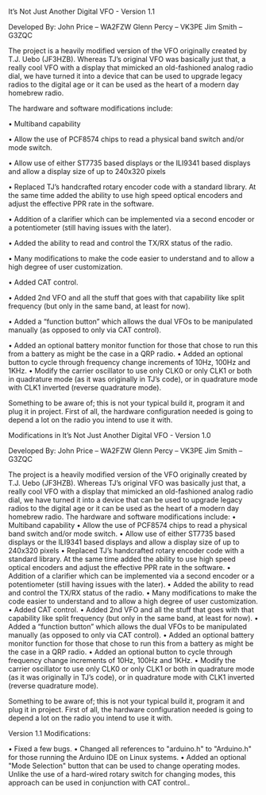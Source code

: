 It’s Not Just Another Digital VFO - Version 1.1

Developed By:
John Price – WA2FZW
Glenn Percy – VK3PE
Jim Smith – G3ZQC

The project is a heavily modified version of the VFO originally created by T.J. Uebo (JF3HZB).
Whereas TJ’s original VFO was basically just that, a really cool VFO with a display that mimicked an old-fashioned analog radio dial, we have turned it into a device that can be used to upgrade legacy radios to the digital age or it can be used as the heart of a modern day homebrew radio.

The hardware and software modifications include:

•	Multiband capability

•	Allow the use of PCF8574 chips to read a physical band switch and/or mode switch.

•	Allow use of either ST7735 based displays or the ILI9341 based displays and allow a display size of up to 240x320 pixels

•	Replaced TJ’s handcrafted rotary encoder code with a standard library. At the same time added the ability to use high speed optical encoders and adjust the effective PPR rate in the software.

•	Addition of a clarifier which can be implemented via a second encoder or a potentiometer (still having issues with the later).

•	Added the ability to read and control the TX/RX status of the radio.

•	Many modifications to make the code easier to understand and to allow a high degree of user customization.

•	Added CAT control.

•	Added 2nd VFO and all the stuff that goes with that capability like split frequency (but only in the same band, at least for now).

•	Added a “function button” which allows the dual VFOs to be manipulated manually (as opposed to only via CAT control).

•	Added an optional battery monitor function for those that chose to run this from a battery as might be the case in a QRP radio.
•	Added an optional button to cycle through frequency change increments of 10Hz, 100Hz and 1KHz.
•	Modify the carrier oscillator to use only CLK0 or only CLK1 or both in quadrature mode (as it was originally in TJ’s code), or in quadrature mode with CLK1 inverted (reverse quadrature mode).

Something to be aware of; this is not your typical build it, program it and plug it in project. First of all, the hardware configuration needed is going to depend a lot on the radio you intend to use it with.

Modifications in It’s Not Just Another Digital VFO - Version 1.0

Developed By:
John Price – WA2FZW
Glenn Percy – VK3PE
Jim Smith – G3ZQC

The project is a heavily modified version of the VFO originally created by T.J. Uebo (JF3HZB).
Whereas TJ’s original VFO was basically just that, a really cool VFO with a display that mimicked an old-fashioned analog radio dial, we have turned it into a device that can be used to upgrade legacy radios to the digital age or it can be used as the heart of a modern day homebrew radio.
The hardware and software modifications include:
•	Multiband capability
•	Allow the use of PCF8574 chips to read a physical band switch and/or mode switch.
•	Allow use of either ST7735 based displays or the ILI9341 based displays and allow a display size of up to 240x320 pixels
•	Replaced TJ’s handcrafted rotary encoder code with a standard library. At the same time added the ability to use high speed optical encoders and adjust the effective PPR rate in the software.
•	Addition of a clarifier which can be implemented via a second encoder or a potentiometer (still having issues with the later).
•	Added the ability to read and control the TX/RX status of the radio.
•	Many modifications to make the code easier to understand and to allow a high degree of user customization.
•	Added CAT control.
•	Added 2nd VFO and all the stuff that goes with that capability like split frequency (but only in the same band, at least for now).
•	Added a “function button” which allows the dual VFOs to be manipulated manually (as opposed to only via CAT control).
•	Added an optional battery monitor function for those that chose to run this from a battery as might be the case in a QRP radio.
•	Added an optional button to cycle through frequency change increments of 10Hz, 100Hz and 1KHz.
•	Modify the carrier oscillator to use only CLK0 or only CLK1 or both in quadrature mode (as it was originally in TJ’s code), or in quadrature mode with CLK1 inverted (reverse quadrature mode).

Something to be aware of; this is not your typical build it, program it and plug it in project. First of all, the hardware configuration needed is going to depend a lot on the radio you intend to use it with.


Version 1.1 Modifications:

•	Fixed a few bugs.
•	Changed all references to "arduino.h" to "Arduino.h" for those running the Arduino IDE on Linux systems.
•	Added an optional "Mode Selection" button that can be used to change operating modes. Unlike the use of a hard-wired rotary switch for changing modes, this approach can be used in conjunction with CAT control..

